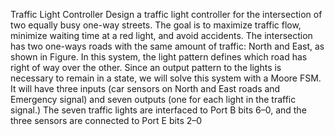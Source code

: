 Traffic Light Controller
Design a traffic light controller for the intersection of two equally busy one-way
streets. The goal is to maximize traffic flow, minimize waiting time at a red light, and
avoid accidents.
The intersection has two one-ways roads with the same amount of traffic: North and
East, as shown in Figure. In this system, the light pattern defines which road has right
of way over the other. Since an output pattern to the lights is necessary to remain in
a state, we will solve this system with a Moore FSM. It will have three inputs (car
sensors on North and East roads and Emergency signal) and seven outputs (one for
each light in the traffic signal.) The seven traffic lights are interfaced to Port B bits
6–0, and the three sensors are connected to Port E bits 2–0